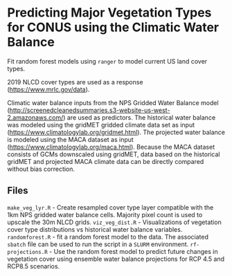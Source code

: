 # Predicting Major Vegetation Types for CONUS using the Climatic Water Balance

Fit random forest models using `ranger` to model current US land cover types. 

2019 NLCD cover types are used as a response (https://www.mrlc.gov/data).

 Climatic water balance inputs from the NPS Gridded Water Balance model (http://screenedcleanedsummaries.s3-website-us-west-2.amazonaws.com/) are used as predictors.  The historical water balance was modeled using the gridMET gridded climate data set as input (https://www.climatologylab.org/gridmet.html).  The projected water balance is modeled using the MACA dataset as input (https://www.climatologylab.org/maca.html).  Because the MACA dataset consists of GCMs downscaled using gridMET, data based on the historical gridMET and projected MACA climate data can be directly compared without bias correction.
 
 ## Files
 
 `make_veg_lyr.R` - Create resampled cover type layer compatible with the 1km NPS gridded water balance cells.  Majority pixel count is used to upscale the 30m NLCD grids.
 `viz_veg_dist.R` - Visualizations of vegetation cover type distributions vs historical water balance variables.
 `randomforest.R` - fit a random forest model to the data.  The associated `sbatch` file can be used to run the script in a `SLURM` environment.
 `rf-projections.R` - Use the random forest model to predict future changes in vegetation cover using ensemble water balance projections for RCP 4.5 and RCP8.5 scenarios.
